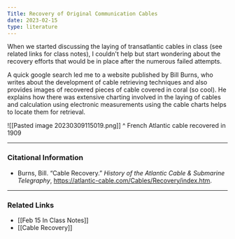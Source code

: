 ```yaml
---
Title: Recovery of Original Communication Cables
date: 2023-02-15
type: literature
---
```


When we started discussing the laying of transatlantic cables in class (see related links for class notes), I couldn't help but start wondering about the recovery efforts that would be in place after the numerous failed attempts. 

A quick google search led me to a website published by Bill Burns, who writes about the development of cable retrieving techniques and also provides images of recovered pieces of cable covered in coral (so cool). He explains how there was extensive charting involved in the laying of cables and calculation using electronic measurements using the cable charts helps to locate them for retrieval.

![[Pasted image 20230309115019.png]]
^ French Atlantic cable recovered in 1909 

---

### Citational Information

- Burns, Bill. “Cable Recovery.” _History of the Atlantic Cable & Submarine Telegraphy_, https://atlantic-cable.com/Cables/Recovery/index.htm.

---

### Related Links

- [[Feb 15 In Class Notes]]
- [[Cable Recovery]]
